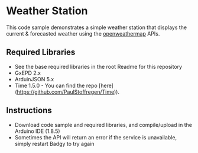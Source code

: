 # Weather Station

This code sample demonstrates a simple weather station that displays the current & forecasted weather using the [openweathermap](https://openweathermap.org) APIs.

## Required Libraries
- See the base required libraries in the root Readme for this repository
- GxEPD 2.x
- ArduinJSON 5.x
- Time 1.5.0 - You can find the repo [here] (https://github.com/PaulStoffregen/Time)).  

## Instructions
- Download code sample and required libraries, and compile/upload in the Arduino IDE (1.8.5)
- Sometimes the API will return an error if the service is unavailable, simply restart Badgy to try again
